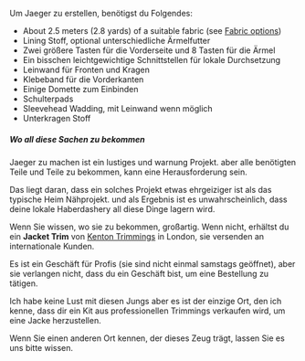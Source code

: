 Um Jaeger zu erstellen, benötigst du Folgendes:

- About 2.5 meters (2.8 yards) of a suitable fabric (see [Fabric options](#fabric-options))
- Lining Stoff, optional unterschiedliche Ärmelfutter
- Zwei größere Tasten für die Vorderseite und 8 Tasten für die Ärmel
- Ein bisschen leichtgewichtige Schnittstellen für lokale Durchsetzung
- Leinwand für Fronten und Kragen
- Klebeband für die Vorderkanten
- Einige Domette zum Einbinden
- Schulterpads
- Sleevehead Wadding, mit Leinwand wenn möglich
- Unterkragen Stoff

<Note>

##### Wo all diese Sachen zu bekommen

Jaeger zu machen ist ein lustiges und warnung Projekt. aber alle benötigten Teile und Teile zu bekommen, kann eine Herausforderung sein.

Das liegt daran, dass ein solches Projekt etwas ehrgeiziger ist als das typische Heim Nähprojekt.
und als Ergebnis ist es unwahrscheinlich, dass deine lokale Haberdashery all diese Dinge lagern wird.

Wenn Sie wissen, wo sie zu bekommen, großartig. Wenn nicht, erhältst du ein **Jacket Trim** von
[Kenton Trimmings](http://kentontrimmings.co.uk/shop/) in London, sie versenden an internationale Kunden.

Es ist ein Geschäft für Profis (sie sind nicht einmal samstags geöffnet), aber sie verlangen nicht, dass du ein Geschäft
bist, um eine Bestellung zu tätigen.

Ich habe keine Lust mit diesen Jungs aber es ist der einzige Ort, den ich kenne, dass dir ein Kit aus
professionellen Trimmings verkaufen wird, um eine Jacke herzustellen.

Wenn Sie einen anderen Ort kennen, der dieses Zeug trägt, lassen Sie es uns bitte wissen.

</Note>
